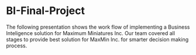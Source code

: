 # BI-Final-Project
The following presentation shows the work flow of implementing a Business Inteligence solution for Maximum Miniatures Inc.
Our team covered all stages to provide best solution for MaxMin Inc. for smarter decision making process.
